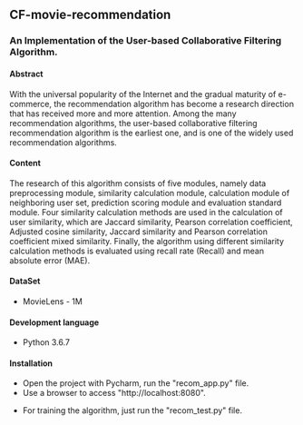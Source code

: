 ## CF-movie-recommendation
### An Implementation of the User-based Collaborative Filtering Algorithm.

#### Abstract
With the universal popularity of the Internet and the gradual maturity of e-commerce, the recommendation algorithm has become a research direction that has received more and more attention. Among the many recommendation algorithms, the user-based collaborative filtering recommendation algorithm is the earliest one, and is one of the widely used recommendation algorithms.

#### Content
The research of this algorithm consists of five modules, namely data preprocessing module, similarity calculation module, calculation module of neighboring user set, prediction scoring module and evaluation standard module. Four similarity calculation methods are used in the calculation of user similarity, which are Jaccard similarity, Pearson correlation coefficient, Adjusted cosine similarity, Jaccard similarity and Pearson correlation coefficient mixed similarity. Finally, the algorithm using different similarity calculation methods is evaluated using recall rate (Recall) and mean absolute error (MAE).

#### DataSet 
- MovieLens - 1M

#### Development language 
- Python 3.6.7

#### Installation
- Open the project with Pycharm, run the "recom_app.py" file.
- Use a browser to access "http://localhost:8080".

+ For training the algorithm, just run the "recom_test.py" file.


